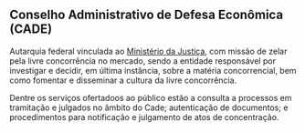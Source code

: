 Conselho Administrativo de Defesa Econômica (CADE)
---

Autarquia federal vinculada ao [Ministério da Justiça], com missão de zelar pela livre concorrência no mercado, sendo a entidade responsável por investigar e decidir, em última instância, sobre a matéria concorrencial, bem como fomentar e disseminar a cultura da livre concorrência.

Dentre os serviços ofertadoos ao público estão a consulta a processos em tramitação e julgados no âmbito do Cade; autenticação de documentos; e procedimentos para notificação e julgamento de atos de concentração.

[Ministério da Justiça]:/orgao/ministerio-da-justica-mj